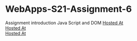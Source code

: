 # WebApps-S21-Assignment-6
Assignment introduction Java Script and DOM
[Hosted At](https://44-563-web-apps-s21.github.io/webapps-s21-assignment-6-saikumarm007/pass.html)<br>
[Hosted At](https://44-563-web-apps-s21.github.io/webapps-s21-assignment-6-saikumarm007/arithmetic.html)<br>
[Hosted At](https://44-563-web-apps-s21.github.io/webapps-s21-assignment-6-saikumarm007/car.html)<br>
